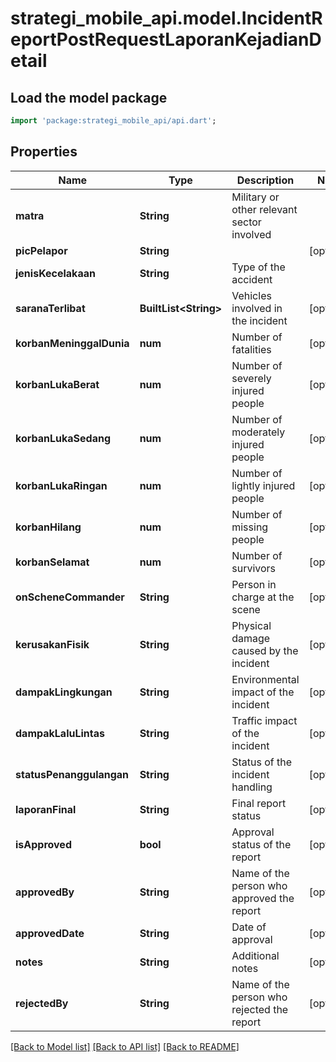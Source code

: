 # strategi_mobile_api.model.IncidentReportPostRequestLaporanKejadianDetail

## Load the model package
```dart
import 'package:strategi_mobile_api/api.dart';
```

## Properties
Name | Type | Description | Notes
------------ | ------------- | ------------- | -------------
**matra** | **String** | Military or other relevant sector involved | 
**picPelapor** | **String** |  | [optional] 
**jenisKecelakaan** | **String** | Type of the accident | 
**saranaTerlibat** | **BuiltList&lt;String&gt;** | Vehicles involved in the incident | [optional] 
**korbanMeninggalDunia** | **num** | Number of fatalities | [optional] 
**korbanLukaBerat** | **num** | Number of severely injured people | [optional] 
**korbanLukaSedang** | **num** | Number of moderately injured people | [optional] 
**korbanLukaRingan** | **num** | Number of lightly injured people | [optional] 
**korbanHilang** | **num** | Number of missing people | [optional] 
**korbanSelamat** | **num** | Number of survivors | [optional] 
**onScheneCommander** | **String** | Person in charge at the scene | [optional] 
**kerusakanFisik** | **String** | Physical damage caused by the incident | [optional] 
**dampakLingkungan** | **String** | Environmental impact of the incident | [optional] 
**dampakLaluLintas** | **String** | Traffic impact of the incident | [optional] 
**statusPenanggulangan** | **String** | Status of the incident handling | [optional] 
**laporanFinal** | **String** | Final report status | [optional] 
**isApproved** | **bool** | Approval status of the report | [optional] 
**approvedBy** | **String** | Name of the person who approved the report | [optional] 
**approvedDate** | **String** | Date of approval | [optional] 
**notes** | **String** | Additional notes | [optional] 
**rejectedBy** | **String** | Name of the person who rejected the report | [optional] 

[[Back to Model list]](../README.md#documentation-for-models) [[Back to API list]](../README.md#documentation-for-api-endpoints) [[Back to README]](../README.md)


